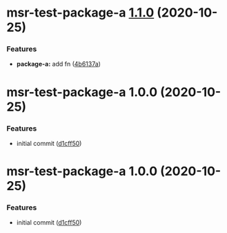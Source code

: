 # msr-test-package-a [1.1.0](https://github.com/dbouwman/monorepo-semantic-release/compare/msr-test-package-a@1.0.0...msr-test-package-a@1.1.0) (2020-10-25)


### Features

* **package-a:** add fn ([4b6137a](https://github.com/dbouwman/monorepo-semantic-release/commit/4b6137a3c1a38e6aaaf24168b44e472bb0995bbe))

# msr-test-package-a 1.0.0 (2020-10-25)


### Features

* initial commit ([d1cff50](https://github.com/dbouwman/monorepo-semantic-release/commit/d1cff501721d28dc12eb07870b76fd8800b969f0))

# msr-test-package-a 1.0.0 (2020-10-25)


### Features

* initial commit ([d1cff50](https://github.com/dbouwman/monorepo-semantic-release/commit/d1cff501721d28dc12eb07870b76fd8800b969f0))
